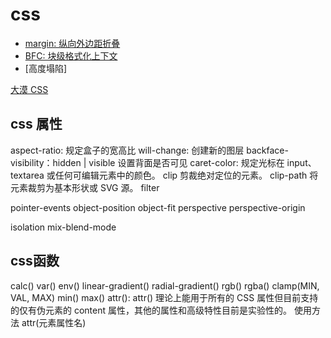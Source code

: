 # css

- [margin: 纵向外边距折叠](./margin.md)
- [BFC: 块级格式化上下文]()
- [高度塌陷]

[大漠 CSS](https://www.w3cplus.com/)

## css 属性
aspect-ratio: 规定盒子的宽高比
will-change: 创建新的图层
backface-visibility：hidden | visible 设置背面是否可见
caret-color: 规定光标在 input、textarea 或任何可编辑元素中的颜色。
clip	剪裁绝对定位的元素。
clip-path	将元素裁剪为基本形状或 SVG 源。
filter

pointer-events
object-position
object-fit
perspective
perspective-origin

isolation
mix-blend-mode

## css函数
calc()
var()
env()
linear-gradient()
radial-gradient()
rgb()
rgba()
clamp(MIN, VAL, MAX)
min()
max()
attr():
 attr() 理论上能用于所有的 CSS 属性但目前支持的仅有伪元素的 content 属性，其他的属性和高级特性目前是实验性的。
 使用方法 attr(元素属性名)